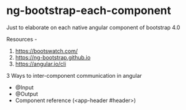 # ng-bootstrap-each-component
Just to elaborate on each native angular component of bootstrap 4.0

Resources - 
1. https://bootswatch.com/
2. https://ng-bootstrap.github.io
3. https://angular.io/cli

3 Ways to inter-component communication in angular
 * @Input 
 * @Output
 * Component reference (<app-header #header></app-header>)
 

